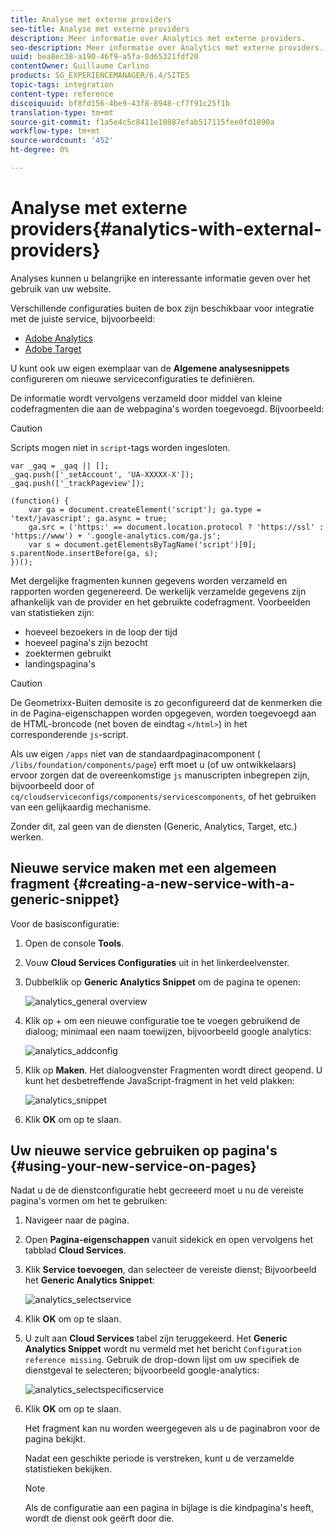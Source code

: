 ```yaml
---
title: Analyse met externe providers
seo-title: Analyse met externe providers
description: Meer informatie over Analytics met externe providers.
seo-description: Meer informatie over Analytics met externe providers.
uuid: bea8ec38-a190-46f9-a5fa-8d65321fdf20
contentOwner: Guillaume Carlino
products: SG_EXPERIENCEMANAGER/6.4/SITES
topic-tags: integration
content-type: reference
discoiquuid: bf8fd156-4be9-43f8-8948-cf7f91c25f1b
translation-type: tm+mt
source-git-commit: f1a5e4c5c8411e10887efab517115fee0fd1890a
workflow-type: tm+mt
source-wordcount: '452'
ht-degree: 0%

---
```



# Analyse met externe providers{#analytics-with-external-providers}

Analyses kunnen u belangrijke en interessante informatie geven over het gebruik van uw website.

Verschillende configuraties buiten de box zijn beschikbaar voor integratie met de juiste service, bijvoorbeeld:

* [Adobe Analytics](/help/sites-administering/adobeanalytics.md)
* [Adobe Target](/help/sites-administering/target.md)

U kunt ook uw eigen exemplaar van de **Algemene analysesnippets** configureren om nieuwe serviceconfiguraties te definiëren.

De informatie wordt vervolgens verzameld door middel van kleine codefragmenten die aan de webpagina&#39;s worden toegevoegd. Bijvoorbeeld:

>[!CAUTION]
>
>Scripts mogen niet in `script`-tags worden ingesloten.

```
var _gaq = _gaq || [];
_gaq.push(['_setAccount', 'UA-XXXXX-X']);
_gaq.push(['_trackPageview']);

(function() {
    var ga = document.createElement('script'); ga.type = 'text/javascript'; ga.async = true;
    ga.src = ('https:' == document.location.protocol ? 'https://ssl' : 'https://www') + '.google-analytics.com/ga.js';
    var s = document.getElementsByTagName('script')[0]; s.parentNode.insertBefore(ga, s);
})();
```

Met dergelijke fragmenten kunnen gegevens worden verzameld en rapporten worden gegenereerd. De werkelijk verzamelde gegevens zijn afhankelijk van de provider en het gebruikte codefragment. Voorbeelden van statistieken zijn:

* hoeveel bezoekers in de loop der tijd
* hoeveel pagina&#39;s zijn bezocht
* zoektermen gebruikt
* landingspagina&#39;s

>[!CAUTION]
>
>De Geometrixx-Buiten demosite is zo geconfigureerd dat de kenmerken die in de Pagina-eigenschappen worden opgegeven, worden toegevoegd aan de HTML-broncode (net boven de eindtag `</html>`) in het corresponderende `js`-script.
>
>
>Als uw eigen `/apps` niet van de standaardpaginacomponent ( `/libs/foundation/components/page`) erft moet u (of uw ontwikkelaars) ervoor zorgen dat de overeenkomstige `js` manuscripten inbegrepen zijn, bijvoorbeeld door of `cq/cloudserviceconfigs/components/servicescomponents`, of het gebruiken van een gelijkaardig mechanisme.
>
>
>Zonder dit, zal geen van de diensten (Generic, Analytics, Target, etc.) werken.

## Nieuwe service maken met een algemeen fragment {#creating-a-new-service-with-a-generic-snippet}

Voor de basisconfiguratie:

1. Open de console **Tools**.

1. Vouw **Cloud Services Configuraties** uit in het linkerdeelvenster.

1. Dubbelklik op **Generic Analytics Snippet** om de pagina te openen:

   ![analytics_general overview](assets/analytics_genericoverview.png)

1. Klik op + om een nieuwe configuratie toe te voegen gebruikend de dialoog; minimaal een naam toewijzen, bijvoorbeeld google analytics:

   ![analytics_addconfig](assets/analytics_addconfig.png)

1. Klik op **Maken**. Het dialoogvenster Fragmenten wordt direct geopend. U kunt het desbetreffende JavaScript-fragment in het veld plakken:

   ![analytics_snippet](assets/analytics_snippet.png)

1. Klik **OK** om op te slaan.

## Uw nieuwe service gebruiken op pagina&#39;s {#using-your-new-service-on-pages}

Nadat u de de dienstconfiguratie hebt gecreeerd moet u nu de vereiste pagina&#39;s vormen om het te gebruiken:

1. Navigeer naar de pagina.

1. Open **Pagina-eigenschappen** vanuit sidekick en open vervolgens het tabblad **Cloud Services**.

1. Klik **Service toevoegen**, dan selecteer de vereiste dienst; Bijvoorbeeld het **Generic Analytics Snippet**:

   ![analytics_selectservice](assets/analytics_selectservice.png)

1. Klik **OK** om op te slaan.

1. U zult aan **Cloud Services** tabel zijn teruggekeerd. Het **Generic Analytics Snippet** wordt nu vermeld met het bericht `Configuration reference missing`. Gebruik de drop-down lijst om uw specifiek de dienstgeval te selecteren; bijvoorbeeld google-analytics:

   ![analytics_selectspecificservice](assets/analytics_selectspecificservice.png)

1. Klik **OK** om op te slaan.

   Het fragment kan nu worden weergegeven als u de paginabron voor de pagina bekijkt.

   Nadat een geschikte periode is verstreken, kunt u de verzamelde statistieken bekijken.

   >[!NOTE]
   >
   >Als de configuratie aan een pagina in bijlage is die kindpagina&#39;s heeft, wordt de dienst ook geërft door die.

